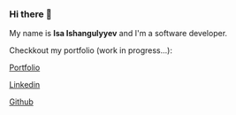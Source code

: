 ### Hi there 👋

My name is **Isa Ishangulyyev** and I'm a software developer.

Checkkout my portfolio (work in progress...):

<a href="https://portfolio-isa424.vercel.app" target="_blank">Portfolio</a>

<a href="https://linkedin.com/in/isa-ishangulyyev" target="_blank">Linkedin</a>

<a href="https://github.com/isa424" target="_blank">Github</a>

<!--
**isa424/isa424** is a ✨ _special_ ✨ repository because its `README.md` (this file) appears on your GitHub profile.

Here are some ideas to get you started:

- 🔭 I’m currently working on ...
- 🌱 I’m currently learning ...
- 👯 I’m looking to collaborate on ...
- 🤔 I’m looking for help with ...
- 💬 Ask me about ...
- 📫 How to reach me: ...
- 😄 Pronouns: ...
- ⚡ Fun fact: ...
-->
